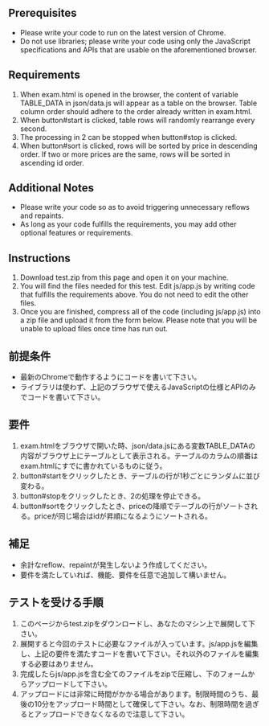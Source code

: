 ## Prerequisites

- Please write your code to run on the latest version of Chrome.
- Do not use libraries; please write your code using only the JavaScript specifications and APIs that are usable on the aforementioned browser.

## Requirements

1. When exam.html is opened in the browser, the content of variable TABLE_DATA in json/data.js will appear as a table on the browser. Table column order should adhere to the order already written in exam.html.
2. When button#start is clicked, table rows will randomly rearrange every second.
3. The processing in 2 can be stopped when button#stop is clicked.
4. When button#sort is clicked, rows will be sorted by price in descending order. If two or more prices are the same, rows will be sorted in ascending id order.

## Additional Notes

- Please write your code so as to avoid triggering unnecessary reflows and repaints.
- As long as your code fulfills the requirements, you may add other optional features or requirements.

## Instructions

1. Download test.zip from this page and open it on your machine.
2. You will find the files needed for this test. Edit js/app.js by writing code that fulfills the requirements above. You do not need to edit the other files.
3. Once you are finished, compress all of the code (including js/app.js) into a zip file and upload it from the form below. Please note that you will be unable to upload files once time has run out.

## 前提条件

- 最新のChromeで動作するようにコードを書いて下さい。
- ライブラリは使わず、上記のブラウザで使えるJavaScriptの仕様とAPIのみでコードを書いて下さい。

## 要件

1. exam.htmlをブラウザで開いた時、json/data.jsにある変数TABLE_DATAの内容がブラウザ上にテーブルとして表示される。テーブルのカラムの順番はexam.htmlにすでに書かれているものに従う。
2. button#startをクリックしたとき、テーブルの行が1秒ごとにランダムに並び変わる。
3. button#stopをクリックしたとき、2の処理を停止できる。
4. button#sortをクリックしたとき、priceの降順でテーブルの行がソートされる。priceが同じ場合はidが昇順になるようにソートされる。

## 補足

* 余計なreflow、repaintが発生しないよう作成してください。
* 要件を満たしていれば、機能、要件を任意で追加して構いません。

## テストを受ける手順

1. このページからtest.zipをダウンロードし、あなたのマシン上で展開して下さい。
2. 展開すると今回のテストに必要なファイルが入っています。js/app.jsを編集し、上記の要件を満たすコードを書いて下さい。それ以外のファイルを編集する必要はありません。
3. 完成したらjs/app.jsを含む全てのファイルをzipで圧縮し、下のフォームからアップロードして下さい。
4. アップロードには非常に時間がかかる場合があります。制限時間のうち、最後の10分をアップロード時間として確保して下さい。なお、制限時間を過ぎるとアップロードできなくなるので注意して下さい。
